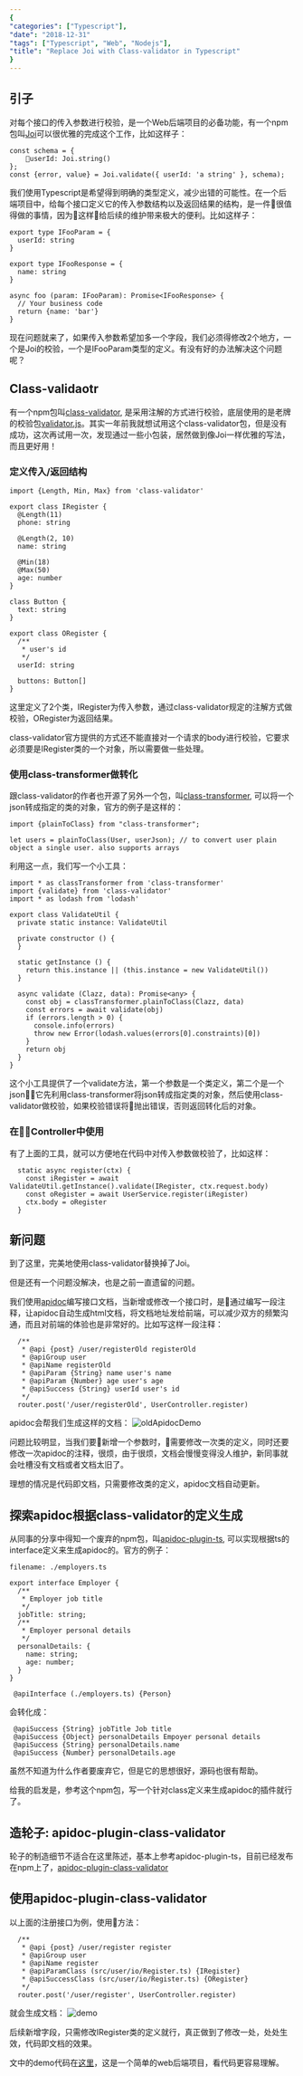```yaml
---
{
"categories": ["Typescript"],
"date": "2018-12-31"
"tags": ["Typescript", "Web", "Nodejs"],
"title": "Replace Joi with Class-validator in Typescript"
}
---
```

<!--more-->

## 引子

对每个接口的传入参数进行校验，是一个Web后端项目的必备功能，有一个npm包叫[Joi](https://github.com/hapijs/joi)可以很优雅的完成这个工作，比如这样子：
```
const schema = {
    userId: Joi.string()
};
const {error, value} = Joi.validate({ userId: 'a string' }, schema);
```
我们使用Typescript是希望得到明确的类型定义，减少出错的可能性。在一个后端项目中，给每个接口定义它的传入参数结构以及返回结果的结构，是一件很值得做的事情，因为这样给后续的维护带来极大的便利。比如这样子：
```
export type IFooParam = {
  userId: string
}

export type IFooResponse = {
  name: string
}

async foo (param: IFooParam): Promise<IFooResponse> {
  // Your business code
  return {name: 'bar'}
}
```
现在问题就来了，如果传入参数希望加多一个字段，我们必须得修改2个地方，一个是Joi的校验，一个是IFooParam类型的定义。有没有好的办法解决这个问题呢？

## Class-validaotr
有一个npm包叫[class-validator](https://github.com/typestack/class-validator), 是采用注解的方式进行校验，底层使用的是老牌的校验包[validator.js](https://github.com/chriso/validator.js)。其实一年前我就想试用这个class-validator包，但是没有成功，这次再试用一次，发现通过一些小包装，居然做到像Joi一样优雅的写法，而且更好用！

### 定义传入/返回结构
```
import {Length, Min, Max} from 'class-validator'

export class IRegister {
  @Length(11)
  phone: string

  @Length(2, 10)
  name: string

  @Min(18)
  @Max(50)
  age: number
}

class Button {
  text: string
}

export class ORegister {
  /**
   * user's id
   */
  userId: string

  buttons: Button[]
}
```
这里定义了2个类，IRegister为传入参数，通过class-validator规定的注解方式做校验，ORegister为返回结果。

class-validator官方提供的方式还不能直接对一个请求的body进行校验，它要求必须要是IRegister类的一个对象，所以需要做一些处理。

### 使用class-transformer做转化
跟class-validator的作者也开源了另外一个包，叫[class-transformer](https://github.com/typestack/class-transformer), 可以将一个json转成指定的类的对象，官方的例子是这样的：
```
import {plainToClass} from "class-transformer";

let users = plainToClass(User, userJson); // to convert user plain object a single user. also supports arrays
```
利用这一点，我们写一个小工具：
```
import * as classTransformer from 'class-transformer'
import {validate} from 'class-validator'
import * as lodash from 'lodash'

export class ValidateUtil {
  private static instance: ValidateUtil

  private constructor () {
  }

  static getInstance () {
    return this.instance || (this.instance = new ValidateUtil())
  }

  async validate (Clazz, data): Promise<any> {
    const obj = classTransformer.plainToClass(Clazz, data)
    const errors = await validate(obj)
    if (errors.length > 0) {
      console.info(errors)
      throw new Error(lodash.values(errors[0].constraints)[0])
    }
    return obj
  }
}
```
这个小工具提供了一个validate方法，第一个参数是一个类定义，第二个是一个json，它先利用class-transformer将json转成指定类的对象，然后使用class-validator做校验，如果校验错误将抛出错误，否则返回转化后的对象。

### 在Controller中使用

有了上面的工具，就可以方便地在代码中对传入参数做校验了，比如这样：
```
  static async register(ctx) {
    const iRegister = await ValidateUtil.getInstance().validate(IRegister, ctx.request.body)
    const oRegister = await UserService.register(iRegister)
    ctx.body = oRegister
  }
```

## 新问题
到了这里，完美地使用class-validator替换掉了Joi。

但是还有一个问题没解决，也是之前一直遗留的问题。

我们使用[apidoc](http://apidocjs.com/)编写接口文档，当新增或修改一个接口时，是通过编写一段注释，让apidoc自动生成html文档，将文档地址发给前端，可以减少双方的频繁沟通，而且对前端的体验也是非常好的。比如写这样一段注释：
```
  /**
   * @api {post} /user/registerOld registerOld
   * @apiGroup user
   * @apiName registerOld
   * @apiParam {String} name user's name
   * @apiParam {Number} age user's age
   * @apiSuccess {String} userId user's id 
   */
  router.post('/user/registerOld', UserController.register)
```
apidoc会帮我们生成这样的文档：
![oldApidocDemo](../../../static/images/oldApidocDemo.png)

问题比较明显，当我们要新增一个参数时，需要修改一次类的定义，同时还要修改一次apidoc的注释，很烦，由于很烦，文档会慢慢变得没人维护，新同事就会吐槽没有文档或者文档太旧了。

理想的情况是代码即文档，只需要修改类的定义，apidoc文档自动更新。

## 探索apidoc根据class-validator的定义生成

从同事的分享中得知一个废弃的npm包，叫[apidoc-plugin-ts](https://www.npmjs.com/package/apidoc-plugin-ts), 可以实现根据ts的interface定义来生成apidoc的。官方的例子：
```
filename: ./employers.ts
 
export interface Employer {
  /**
   * Employer job title
   */
  jobTitle: string;
  /**
   * Employer personal details
   */
  personalDetails: {
    name: string;
    age: number;
  }
}
```

```
 @apiInterface (./employers.ts) {Person}
```
会转化成：
```
 @apiSuccess {String} jobTitle Job title
 @apiSuccess {Object} personalDetails Empoyer personal details
 @apiSuccess {String} personalDetails.name
 @apiSuccess {Number} personalDetails.age
```
虽然不知道为什么作者要废弃它，但是它的思想很好，源码也很有帮助。

给我的启发是，参考这个npm包，写一个针对class定义来生成apidoc的插件就行了。

## 造轮子: apidoc-plugin-class-validator

轮子的制造细节不适合在这里陈述，基本上参考apidoc-plugin-ts，目前已经发布在npm上了，[apidoc-plugin-class-validator](https://www.npmjs.com/package/apidoc-plugin-class-validator)

## 使用apidoc-plugin-class-validator

以上面的注册接口为例，使用方法：
```
  /**
   * @api {post} /user/register register
   * @apiGroup user
   * @apiName register
   * @apiParamClass (src/user/io/Register.ts) {IRegister}
   * @apiSuccessClass (src/user/io/Register.ts) {ORegister}
   */
  router.post('/user/register', UserController.register)
```

就会生成文档：
![demo](https://github.com/zhengyhn/apidoc-plugin-class-validator/blob/master/demo.png?raw=true)

后续新增字段，只需修改IRegister类的定义就行，真正做到了修改一处，处处生效，代码即文档的效果。

文中的demo代码在[这里](https://github.com/zhengyhn/apidoc-plugin-class-validator-demo)，这是一个简单的web后端项目，看代码更容易理解。